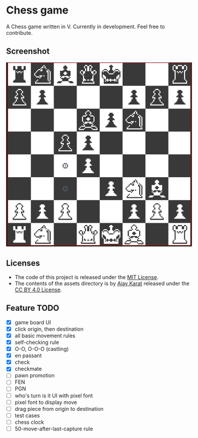 # Chess game
A Chess game written in V. Currently in development. Feel free to contribute.

## Screenshot
![screenshot](./screenshot.png)

## Licenses
- The code of this project is released under the [MIT License](./LICENSE).
- The contents of the assets directory is by [Ajay Karat](http://devilswork.shop/) released under the [CC BY 4.0 License](https://creativecommons.org/licenses/by/4.0/).

## Feature TODO
- [x] game board UI
- [x] click origin, then destination
- [x] all basic movement rules
- [x] self-checking rule
- [x] O-O, O-O-O (castling)
- [x] en passant
- [x] check
- [x] checkmate
- [ ] pawn promotion
- [ ] FEN
- [ ] PGN
- [ ] who's turn is it UI with pixel font
- [ ] pixel font to display move
- [ ] drag piece from origin to destination
- [ ] test cases
- [ ] chess clock
- [ ] 50-move-after-last-capture rule

